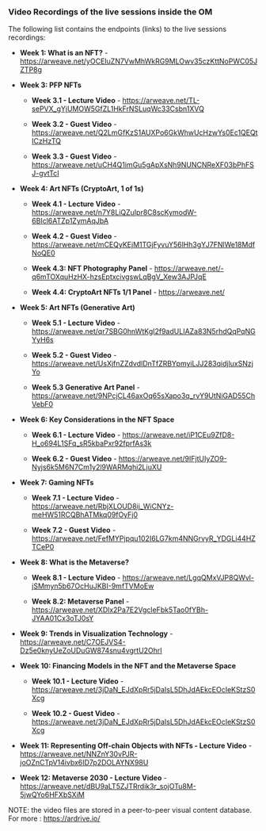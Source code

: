 ### Video Recordings of the live sessions inside the OM

The following list contains the endpoints (links) to the live sessions recordings:

- **Week 1: What is an NFT?** - https://arweave.net/yOCEIuZN7VwMhWkRG9MLOwv35czKttNoPWC05JZTP8g

- **Week 3: PFP NFTs**
    - **Week 3.1 - Lecture Video** - https://arweave.net/TL-sePVX_gYjUMOW5GfZL1HkFrNSLuqWc33Csbn1XVQ

    - **Week 3.2 - Guest Video** - https://arweave.net/Q2LmGfKzS1AUXPo6GkWhwUcHzwYs0Ec1QEQtICzHzTQ
    
    - **Week 3.3 - Guest Video** - https://arweave.net/uCH4Q1imGu5gApXsNh9NUNCNReXF03bPhFSJ-gvtTcI
   
- **Week 4: Art NFTs (CryptoArt, 1 of 1s)**
    - **Week 4.1 - Lecture Video** - https://arweave.net/n7Y8LiQZuIpr8C8scKymodW-6BIcl6ATZp1ZymAqJbA

    - **Week 4.2 - Guest Video** - https://arweave.net/mCEQyKEjM1TGjFyvuY56lHh3gYJ7FNlWe18MdfNoQE0

    - **Week 4.3: NFT Photography Panel** - https://arweave.net/-q6mTOXquHzHX-hzsEptxcivgswLqBgV_Xew3AJPJqE

    - **Week 4.4: CryptoArt NFTs 1/1 Panel** - https://arweave.net/

- **Week 5: Art NFTs (Generative Art)**
    - **Week 5.1 - Lecture Video** - https://arweave.net/qr7SBG0hnWtKgI2f9adULIAZa83N5rhdQqPqNGYyH6s

    - **Week 5.2 - Guest Video** - https://arweave.net/UsXjfnZZdvdIDnTfZRBYpmyiLJJ283qidjluxSNzjYo

    - **Week 5.3 Generative Art Panel** - https://arweave.net/9NPcjCL46axOq65sXapo3q_rvY9UtNiGAD55ChVebF0

- **Week 6: Key Considerations in the NFT Space**
    - **Week 6.1 - Lecture Video** - https://arweave.net/iP1CEu9ZfD8-H_o694L1SFq_sR5kbaPxr92fprfAs3k

    - **Week 6.2 - Guest Video** - https://arweave.net/9IFjtUIyZO9-Nyjs6k5M6N7Cm1y2l9WARMqhi2LjuXU

- **Week 7: Gaming NFTs**

    - **Week 7.1 - Lecture Video** - https://arweave.net/RbjXLOUD8ij_WiCNYz-meHW51RCQBhATMkq09fOyFj0

    - **Week 7.2 - Guest Video** - https://arweave.net/FefMYPjpqu102I6LG7km4NNGrvyR_YDGLi44HZTCeP0

- **Week 8: What is the Metaverse?**
    - **Week 8.1 - Lecture Video** - https://arweave.net/LgqQMxVJP8QWvl-jSMmyn5b67OcHuJKBI-9mfTVMoEw

    - **Week 8.2: Metaverse Panel** - https://arweave.net/XDlx2Pa7E2VgcleFbk5Tao0fYBh-JYAA01Cx3oTJ0sY

- **Week 9: Trends in Visualization Technology** - https://arweave.net/C7OEJVS4-Dz5e0knyUeZoUDuGW874snu4vgrtU2OhrI

- **Week 10: Financing Models in the NFT and the Metaverse Space**
    - **Week 10.1 - Lecture Video** - https://arweave.net/3jDaN_EJdXpRr5jDaIsL5DhJdAEkcEOcIeKStzS0Xcg
    
    - **Week 10.2 - Guest Video** - https://arweave.net/3jDaN_EJdXpRr5jDaIsL5DhJdAEkcEOcIeKStzS0Xcg

- **Week 11: Representing Off-chain Objects with NFTs - Lecture Video** - https://arweave.net/NNZnY30vPJR-joOZnCTpV14ivbx6ID7p2DOLAYNX98U

- **Week 12: Metaverse 2030 - Lecture Video** - https://arweave.net/dBU9aLT5ZJTRrdik3r_sojOTu8M-5jwQYo6HFXbSXiM


NOTE: the video files are stored in a peer-to-peer visual content database. For more : https://ardrive.io/ 
